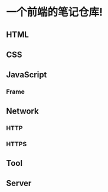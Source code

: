 # 一个前端的笔记仓库!
## HTML

## CSS

## JavaScript
### Frame

## Network
### HTTP
### HTTPS

## Tool

## Server
